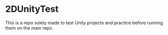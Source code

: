 # 2DUnityTest
This is a repo solely made to test Unity projects and practice before running them on the main repo.
